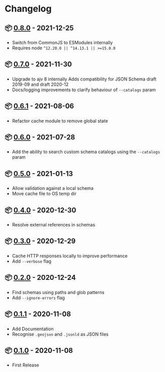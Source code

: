 # Changelog

## 📦 [0.8.0](https://www.npmjs.com/package/v8r/v/0.9.0) - 2021-12-25

* Switch from CommonJS to ESModules internally
* Requires node `^12.20.0 || ^14.13.1 || >=15.0.0`

## 📦 [0.7.0](https://www.npmjs.com/package/v8r/v/0.7.0) - 2021-11-30

* Upgrade to ajv 8 internally
  Adds compatibility for JSON Schema draft 2019-09 and draft 2020-12
* Docs/logging improvements to clarify behaviour of `--catalogs` param

## 📦 [0.6.1](https://www.npmjs.com/package/v8r/v/0.6.1) - 2021-08-06

* Refactor cache module to remove global state

## 📦 [0.6.0](https://www.npmjs.com/package/v8r/v/0.6.0) - 2021-07-28

* Add the ability to search custom schema catalogs using the `--catalogs` param

## 📦 [0.5.0](https://www.npmjs.com/package/v8r/v/0.5.0) - 2021-01-13

* Allow validation against a local schema
* Move cache file to OS temp dir

## 📦 [0.4.0](https://www.npmjs.com/package/v8r/v/0.4.0) - 2020-12-30

* Resolve external references in schemas

## 📦 [0.3.0](https://www.npmjs.com/package/v8r/v/0.3.0) - 2020-12-29

* Cache HTTP responses locally to improve performance
* Add `--verbose` flag

## 📦 [0.2.0](https://www.npmjs.com/package/v8r/v/0.2.0) - 2020-12-24

* Find schemas using paths and glob patterns
* Add `--ignore-errors` flag

## 📦 [0.1.1](https://www.npmjs.com/package/v8r/v/0.1.1) - 2020-11-08

* Add Documentation
* Recognise `.geojson` and `.jsonld` as JSON files

## 📦 [0.1.0](https://www.npmjs.com/package/v8r/v/0.1.0) - 2020-11-08

* First Release
